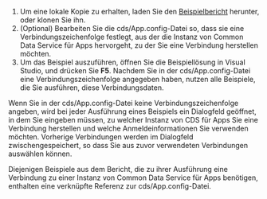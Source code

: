 1. Um eine lokale Kopie zu erhalten, laden Sie den [Beispielbericht](https://github.com/Microsoft/PowerApps-Samples) herunter, oder klonen Sie ihn.
1. (Optional) Bearbeiten Sie die cds/App.config-Datei so, dass sie eine Verbindungszeichenfolge festlegt, aus der die Instanz von Common Data Service für Apps hervorgeht, zu der Sie eine Verbindung herstellen möchten.
1. Um das Beispiel auszuführen, öffnen Sie die Beispiellösung in Visual Studio, und drücken Sie **F5**. Nachdem Sie in der cds/App.config-Datei eine Verbindungszeichenfolge angegeben haben, nutzen alle Beispiele, die Sie ausführen, diese Verbindungsdaten.

Wenn Sie in der cds/App.config-Datei keine Verbindungszeichenfolge angeben, wird bei jeder Ausführung eines Beispiels ein Dialogfeld geöffnet, in dem Sie eingeben müssen, zu welcher Instanz von CDS für Apps Sie eine Verbindung herstellen und welche Anmeldeinformationen Sie verwenden möchten. Vorherige Verbindungen werden im Dialogfeld zwischengespeichert, so dass Sie aus zuvor verwendeten Verbindungen auswählen können.

Diejenigen Beispiele aus dem Bericht, die zu ihrer Ausführung eine Verbindung zu einer Instanz von Common Data Service für Apps benötigen, enthalten eine verknüpfte Referenz zur cds/App.config-Datei.
